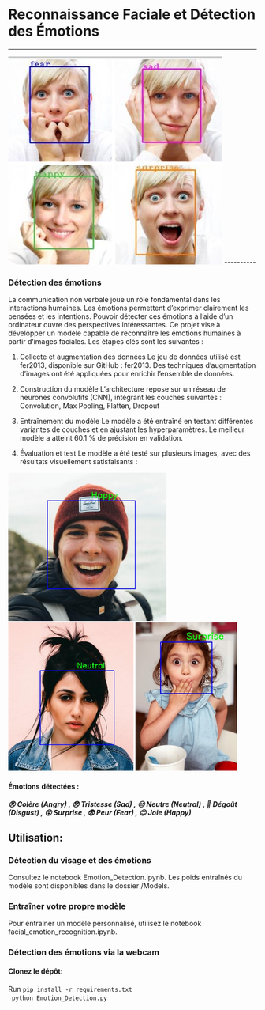 # Reconnaissance Faciale et Détection des Émotions

----------
 <img src="./Test_Images/demo.jpeg" alt="index1"/>
----------

### Détection des émotions

La communication non verbale joue un rôle fondamental dans les interactions humaines. Les émotions permettent d’exprimer clairement les pensées et les intentions. Pouvoir détecter ces émotions à l’aide d’un ordinateur ouvre des perspectives intéressantes. Ce projet vise à développer un modèle capable de reconnaître les émotions humaines à partir d’images faciales. Les étapes clés sont les suivantes :

1. Collecte et augmentation des données
Le jeu de données utilisé est fer2013, disponible sur GitHub : fer2013. Des techniques d’augmentation d’images ont été appliquées pour enrichir l’ensemble de données.

2. Construction du modèle
L’architecture repose sur un réseau de neurones convolutifs (CNN), intégrant les couches suivantes : Convolution, Max Pooling, Flatten, Dropout

3. Entraînement du modèle
Le modèle a été entraîné en testant différentes variantes de couches et en ajustant les hyperparamètres. Le meilleur modèle a atteint 60.1 % de précision en validation.

4. Évaluation et test
Le modèle a été testé sur plusieurs images, avec des résultats visuellement satisfaisants :

<img src="./Test_Images/happy.jpg" alt="happy" height="300px"/> <img src="./Test_Images/neutral.jpg" alt="neutral" height="300px"/> <img src="./Test_Images/suprise.jpg" alt="surprise" height="300px"/>


#### Émotions détectées :
 #####  😠 Colère (Angry) , 😞 Tristesse (Sad) , 😐 Neutre (Neutral) , 🤢 Dégoût (Disgust) , 😲 Surprise , 😨 Peur (Fear) , 😊 Joie (Happy)

## Utilisation:

### Détection du visage et des émotions

Consultez le notebook Emotion_Detection.ipynb.
Les poids entraînés du modèle sont disponibles dans le dossier /Models.

### Entraîner votre propre modèle
Pour entraîner un modèle personnalisé, utilisez le notebook facial_emotion_recognition.ipynb.

### Détection des émotions via la webcam
#### Clonez le dépôt:
Run `pip install -r requirements.txt` <br/>
` python Emotion_Detection.py`



